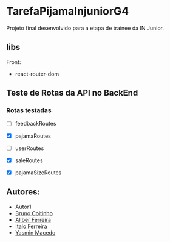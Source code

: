 # TarefaPijamaInjuniorG4

Projeto final desenvolvido para a etapa de trainee da IN Junior.

## libs 

Front:
- react-router-dom

## Teste de Rotas da API no BackEnd

### Rotas testadas

- [ ] feedbackRoutes
- [x] pajamaRoutes
- [ ] userRoutes
- [x] saleRoutes
- [x] pajamaSizeRoutes


## Autores:

- Autor1
- [Bruno Coitinho](https://github.com/brunocoitinho)
- [Allber Ferreira](https://github.com/JamesStewart-314/)
- [Italo Ferreira](https://https://github.com/Rarkunho)
- [Yasmin Macedo](https://github.com/yasminmcedo11)
